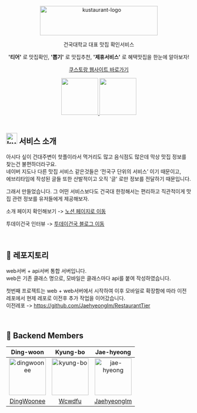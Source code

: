 
<p align="middle" >
  <img src="https://github.com/user-attachments/assets/1a4e00c9-f37c-46b9-8c1e-22018fa60768" alt="kustaurant-logo" width="320" height="80">
</p>
<p align="middle" >건국대학교 대표 맛집 확인서비스</p>
<p align="middle" ><strong>'티어'</strong> 로 맛집확인, <strong>'뽑기'</strong> 로 맛집추천, <strong>'제휴서비스'</strong> 로 혜택맛집을 한눈에 알아보자!</p>
<a href="https://kustaurant.com/" target="_blank"><p align="middle" >쿠스토랑 웹사이트 바로가기</p></a>
<div align="center">
    <a href="https://play.google.com/store/apps/details?id=com.kust.kustaurant">
        <img src="https://github.com/user-attachments/assets/9c5549f2-4a3b-4b32-8577-3399a3016c9c" width="100">
    </a>
    <a href="https://apps.apple.com/kr/app/쿠스토랑/id6621209330">
        <img src="https://github.com/user-attachments/assets/e0a85067-c2d0-498a-8eb7-4697fe88c0cf" width="100">
    </a>
</div>

<br>
  
## <img src="https://github.com/user-attachments/assets/1e1a6499-37cc-4a8f-bbb3-5acbca24a4e7" alt="kustaurant-logo" width="30" height="30"> 서비스 소개
아시다 싶이 건대주변이 핫플이라서 먹거리도 많고 음식점도 많은데 막상 맛집 정보를 찾는건 불편하더라구요.  
네이버 지도나 다른 맛집 서비스 같은것들은 ‘전국구 단위의 서비스’ 이기 때문이고,  
에브리타임에 작성된 글들 또한 산발적이고 오직 '글' 로만 정보를 전달하기 때문입니다.  

그래서 만들었습니다.
그 어떤 서비스보다도 건국대 한정해서는 편리하고 직관적이게 맛집 관련 정보를 유저들에게 제공해보자.

소개 페이지 확인해보기 -> <a href="https://leeward-foam-2c2.notion.site/11e5483fde8a80a9889af04812a85f49?pvs=74" target="_blank"> 노션 페이지로 이동 </a>

투데이건국 인터뷰 -> <a href="https://blog.naver.com/PostView.naver?blogId=dreamkonkuk&logNo=223479201690&categoryNo=8&parentCategoryNo=8&from=thumbnailList" target="_blank"> 투데이건국 블로그 이동 </a>

<br>

## 📁 레포지토리
web서버 + api서버 통합 서버입니다.  
web은 기존 클래스 명으로, 모바일은 클래스마다 api를 붙여 작성하였습니다. 

첫번째 프로젝트는 web + web서버에서 시작하여 이후 모바일로 확장함에 따라 이전 레포에서 현제 레포로 이전후 추가 작업을 이어갔습니다.  
이전레포 -> https://github.com/JaehyeongIm/RestaurantTier

<br>

## 🌆  Backend Members
|Ding-woon|Kyung-bo|Jae-hyeong|
|:-:|:-:|:-:|
|<img src="https://github.com/user-attachments/assets/b9478ab7-b1b6-4313-bbc8-38e195364dde" alt="dingwoonee" width="100" height="100">|<img src="https://github.com/user-attachments/assets/b41b6c42-76fd-4b9a-99eb-7676b64ef9e3" alt="kyung-bo" width="100" height="100">|<img src="https://github.com/user-attachments/assets/ac8cfcf7-8fc5-4232-8c0a-8492399feb56" alt="jae-hyeong" width="100" height="100">|
|[DingWoonee](https://github.com/DingWoonee)|[Wcwdfu](https://github.com/Wcwdfu)|[JaehyeongIm](https://github.com/JaehyeongIm)|
<br>    
